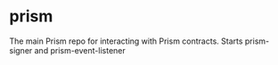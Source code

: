 # prism
The main Prism repo for interacting with Prism contracts. Starts prism-signer and prism-event-listener
